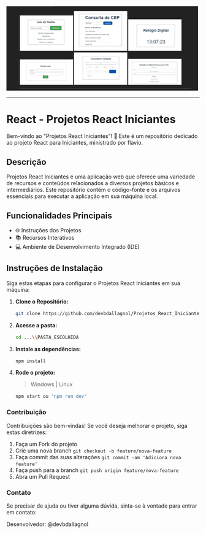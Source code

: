 <img src="img/projetos.png" width="500px" alt="Tela Login">

<hr>

# React - Projetos React Iniciantes

Bem-vindo ao "Projetos React Iniciantes"! 🚀 Este é um repositório dedicado ao projeto React para Iniciantes, ministrado por flavio.

## Descrição

Projetos React Iniciantes é uma aplicação web que oferece uma variedade de recursos e conteúdos relacionados a diversos projetos básicos e intermediários. Este repositório contém o código-fonte e os arquivos essenciais para executar a aplicação em sua máquina local.

## Funcionalidades Principais

- 🌐 Instruções dos Projetos
- 📚 Recursos Interativos
- 💻 Ambiente de Desenvolvimento Integrado (IDE)

## Instruções de Instalação

Siga estas etapas para configurar o Projetos React Iniciantes em sua máquina:

1. **Clone o Repositório:**

   ```bash
   git clone https://github.com/devbdallagnol/Projetos_React_Iniciantes
   ```

2. **Acesse a pasta:**

   ```bash
   cd ...\\PASTA_ESCOLHIDA
   ```

3. **Instale as dependências:**

   ```bash
   npm install
   ```
   
4. **Rode o projeto:**
    > Windows | Linux

   ```bash
   npm start ou "npm run dev"
   ```


### Contribuição

Contribuições são bem-vindas! Se você deseja melhorar o projeto, siga estas diretrizes:

1. Faça um Fork do projeto
2. Crie uma nova branch `git checkout -b feature/nova-feature`
3. Faça commit das suas alterações `git commit -am 'Adiciona nova feature'`
4. Faça push para a branch `git push origin feature/nova-feature`
5. Abra um Pull Request

### Contato

Se precisar de ajuda ou tiver alguma dúvida, sinta-se à vontade para entrar em contato:

Desenvolvedor: @devbdallagnol

